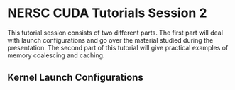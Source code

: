 # NERSC CUDA Tutorials Session 2

This tutorial session consists of two different parts. The first part will deal with launch configurations and go over the material studied during the presentation. The second part of this tutorial will give practical examples of memory coalescing and caching.

## Kernel Launch Configurations 

